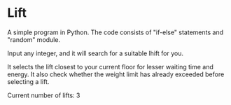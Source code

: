 # Lift
A simple program in Python.
The code consists of "if-else" statements and "random" module.

Input any integer, and it will search for a suitable lhift for you.

It selects the lift closest to your current floor for lesser waiting time and energy.
It also check whether the weight limit has already exceeded before selecting a lift.

Current number of lifts: 3
